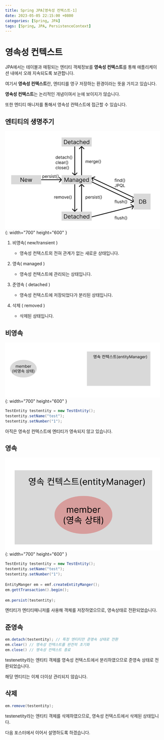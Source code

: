 ```yaml
---
title: Spring JPA[영속성 컨텍스트-1]
date: 2023-05-05 22:15:00 +0800
categories: [Spring, JPA]
tags: [Spring, JPA, PersistenceContext]
---
```


# 영속성 컨텍스트
JPA에서는 테이블과 매핑되는 엔티티 객체정보를 **영속성 컨텍스트**를 통해 애플리케이션 내에서 오래 지속되도록 보관합니다.<br/>

여기서 **영속성 컨텍스트**란, 엔티티를 영구 저장하는 환경이라는 뜻을 가지고 있습니다.<br/>

**영속성 컨텍스트**는 논리적인 개념이여서 눈에 보이지가 않습니다.<br/>

또한 엔티티 매니저를 통해서 영속성 컨텍스트에 접근할 수 있습니다.<br/>

## 엔티티의 생명주기
![spring-JPA-Entity-png](/assets/img/spring/spring-JPA-Entity.png){: width="700" height="600" }
1. 비영속( new/transient )
    - 영속성 컨텍스트외 전혀 관계가 없는 새로운 상태입니다.

2. 영속( managed )
    - 영속성 컨텍스트에 관리되는 상태입니다.

3. 준영속 ( detached )
    - 영속성 컨텍스트에 저장되었다가 분리된 상태입니다.

4. 삭제 ( removed ) 
    - 삭제된 상태입니다.

## 비영속
![spring-JPA-Entity-out-png](/assets/img/spring/spring-JPA-Entity-out.png){: width="700" height="600" }<br/>
```java
TestEntity testentity = new TestEntity();
testentity.setName("test");
testentity.setNumber("1");
```
아직은 영속성 컨텍스트에 엔티티가 영속되지 않고 있습니다.

## 영속
![spring-JPA-Entity-in-png](/assets/img/spring/spring-JPA-Entity-in.png){: width="700" height="600" }<br/>
```java
TestEntity testentity = new TestEntity();
testentity.setName("test");
testentity.setNumber("1");

EntityManger em = emf.createEntityManger();
em.gettTransaction().begin();

em.persist(testentity);
```
엔티티가 엔티티매니저를 사용해 객체를 저장하였으므로, 영속상태로 전환되었습니다.

## 준영속
```java
em.detach(testentity); // 특정 엔티티만 준영속 상태로 전환
em.clear() // 영속성 컨텍스트를 완전히 초기화
em.close() // 영속성 컨텍스트 종료
```
testenetity라는 엔티티 객체를 영속성 컨텍스트에서 분리하였으므로 준영속 상태로 전환되었습니다.

해당 엔티티는 이제 더이상 관리되지 않습니다.

## 삭제
```java
em.remove(testentity);
```
testenetity라는 엔티티 객체를 삭제하였으므로, 영속성 컨텍스트에서 삭제된 상태입니다.

다음 포스터에서 이어서 설명하도록 하겠습니다.